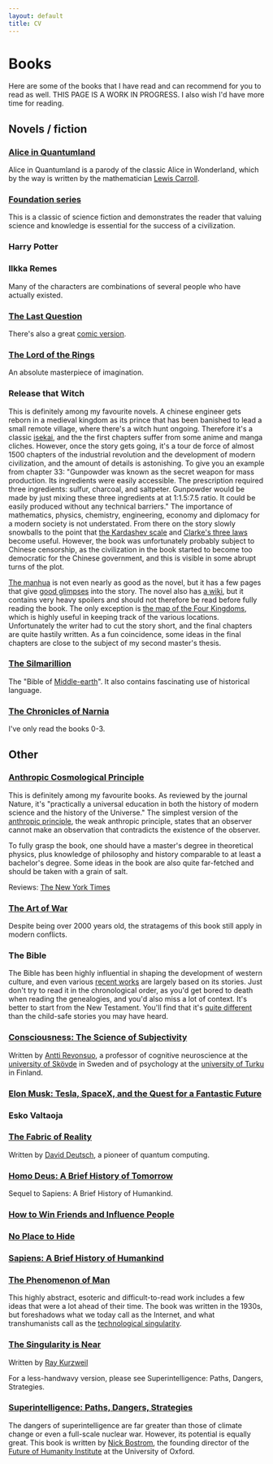 ```yaml
---
layout: default
title: CV
---
```


# Books
Here are some of the books that I have read and can recommend for you to read as well.
THIS PAGE IS A WORK IN PROGRESS.
I also wish I'd have more time for reading.

## Novels / fiction

### [Alice in Quantumland](https://www.amazon.com/Alice-Quantumland-Allegory-Quantum-Physics/dp/0387914951)
Alice in Quantumland is a parody of the classic Alice in Wonderland,
which by the way is written by the mathematician
[Lewis Carroll](https://en.wikipedia.org/wiki/Lewis_Carroll).

### [Foundation series](https://en.wikipedia.org/wiki/Foundation_series)
This is a classic of science fiction
and demonstrates the reader that valuing science and knowledge is essential for the success of a civilization.

### Harry Potter

### Ilkka Remes
Many of the characters are combinations of several people who have actually existed.

### [The Last Question](https://en.wikipedia.org/wiki/The_Last_Question)
There's also a great [comic version](https://imgur.com/gallery/9KWrH).

### [The Lord of the Rings](https://en.wikipedia.org/wiki/The_Lord_of_the_Rings)
An absolute masterpiece of imagination.

### Release that Witch
This is definitely among my favourite novels.
A chinese engineer gets reborn in a medieval kingdom as its prince
that has been banished to lead a small remote village,
where there's a witch hunt ongoing.
Therefore it's a classic
[isekai](https://en.wikipedia.org/wiki/Isekai),
and the the first chapters suffer from some anime and manga cliches.
However, once the story gets going,
it's a tour de force of almost 1500 chapters
of the industrial revolution and the development of modern civilization,
and the amount of details is astonishing. To give you an example from chapter 33:
"Gunpowder was known as the secret weapon for mass production.
Its ingredients were easily accessible.
The prescription required three ingredients: sulfur, charcoal, and saltpeter.
Gunpowder would be made by just mixing these three ingredients at at 1:1.5:7.5 ratio.
It could be easily produced without any technical barriers."
The importance of mathematics, physics, chemistry, engineering,
economy and diplomacy for a modern society is not understated.
From there on the story slowly snowballs to the point that
[the Kardashev scale](https://en.wikipedia.org/wiki/Kardashev_scale)
and
[Clarke's three laws](https://en.wikipedia.org/wiki/Clarke%27s_three_laws)
become useful.
However, the book was unfortunately probably subject to Chinese censorship,
as the civilization in the book started to become too democratic for the Chinese government,
and this is visible in some abrupt turns of the plot.

[The manhua](https://manhuamanhwa.com/manga/release-that-witch/)
is not even nearly as good as the novel, but it has a few pages that give
[good glimpses](https://2nd.manhuamanhwa.com/manga_51e6d6e679953c6311757004d8cbbba9/chapter_6/chap_6_2.jpg)
into the story.
The novel also has
[a wiki](https://releasethatwitch.fandom.com/wiki/Release_that_Witch_Wiki),
but it contains very heavy spoilers and should not therefore be read before fully reading the book.
The only exception is
[the map of the Four Kingdoms](https://releasethatwitch.fandom.com/wiki/Map),
which is highly useful in keeping track of the various locations.
Unfortunately the writer had to cut the story short,
and the final chapters are quite hastily written.
As a fun coincidence, some ideas in the final chapters are close to the subject of my second master's thesis.

### [The Silmarillion](https://en.wikipedia.org/wiki/The_Silmarillion)
The "Bible of [Middle-earth](https://en.wikipedia.org/wiki/Middle-earth)".
It also contains fascinating use of historical language.


### [The Chronicles of Narnia](https://en.wikipedia.org/wiki/The_Chronicles_of_Narnia)
I've only read the books 0-3.


## Other

### [Anthropic Cosmological Principle](https://en.wikipedia.org/wiki/Anthropic_principle#The_Anthropic_Cosmological_Principle)
This is definitely among my favourite books.
As reviewed by the journal Nature, it's
"practically a universal education in both the history of modern science and the history of the Universe."
The simplest version of the
[anthropic principle](https://en.wikipedia.org/wiki/Anthropic_principle),
the weak anthropic principle,
states that an observer cannot make an observation that contradicts the existence of the observer.

To fully grasp the book, one should have a master's degree in theoretical physics,
plus knowledge of philosophy and history comparable to at least a bachelor's degree.
Some ideas in the book are also quite far-fetched and should be taken with a grain of salt.

Reviews:
[The New York Times](https://www.nytimes.com/1986/02/16/books/i-think-therefore-the-universe-is.html)


### [The Art of War](https://en.wikipedia.org/wiki/The_Art_of_War)
Despite being over 2000 years old, the stratagems of this book still apply in modern conflicts.

### The Bible
The Bible has been highly influential in shaping the development of western culture,
and even various [recent works](https://www.youtube.com/watch?v=1j2Q8yXx7vY) are largely based on its stories.
Just don't try to read it in the chronological order,
as you'd get bored to death when reading the genealogies,
and you'd also miss a lot of context.
It's better to start from the New Testament.
You'll find that it's
[quite different](https://www.youtube.com/watch?v=40KcrrfbJ6o)
than the child-safe stories you may have heard.

### [Consciousness: The Science of Subjectivity](https://www.amazon.com/Consciousness-Science-Subjectivity-Antti-Revonsuo-ebook-dp-B00332KM3W/dp/B00332KM3W/)
Written by
[Antti Revonsuo](https://en.wikipedia.org/wiki/Antti_Revonsuo),
a professor of cognitive neuroscience at the
[university of Skövde](https://en.wikipedia.org/wiki/University_of_Sk%C3%B6vde)
in Sweden and of psychology at the
[university of Turku](https://en.wikipedia.org/wiki/University_of_Turku)
in Finland.

### [Elon Musk: Tesla, SpaceX, and the Quest for a Fantastic Future](https://www.amazon.com/Elon-Musk-Billionaire-SpaceX-Shaping-ebook/dp/B00SIDCSWY/ref=tmm_kin_swatch_0?_encoding=UTF8&qid=&sr=)

### Esko Valtaoja

### [The Fabric of Reality](https://en.wikipedia.org/wiki/The_Fabric_of_Reality)
Written by
[David Deutsch](https://en.wikipedia.org/wiki/David_Deutsch),
a pioneer of quantum computing.

### [Homo Deus: A Brief History of Tomorrow](https://en.wikipedia.org/wiki/Homo_Deus:_A_Brief_History_of_Tomorrow)
Sequel to Sapiens: A Brief History of Humankind.

### [How to Win Friends and Influence People](https://en.wikipedia.org/wiki/How_to_Win_Friends_and_Influence_People)

### [No Place to Hide](https://en.wikipedia.org/wiki/No_Place_to_Hide_(Greenwald_book))

### [Sapiens: A Brief History of Humankind](https://en.wikipedia.org/wiki/Sapiens:_A_Brief_History_of_Humankind)

### [The Phenomenon of Man](https://en.wikipedia.org/wiki/The_Phenomenon_of_Man)
This highly abstract, esoteric and difficult-to-read work includes a few ideas that were a lot ahead of their time.
The book was written in the 1930s, but foreshadows what we today call as the Internet,
and what transhumanists call as the
[technological singularity](https://en.wikipedia.org/wiki/Technological_singularity).

### [The Singularity is Near](https://en.wikipedia.org/wiki/The_Singularity_Is_Near)
Written by
[Ray Kurzweil](https://en.wikipedia.org/wiki/Ray_Kurzweil)

For a less-handwavy version, please see Superintelligence: Paths, Dangers, Strategies.

### [Superintelligence: Paths, Dangers, Strategies](https://en.wikipedia.org/wiki/Superintelligence:_Paths,_Dangers,_Strategies)
The dangers of superintelligence are far greater than those of climate change or even a full-scale nuclear war.
However, its potential is equally great.
This book is written by
[Nick Bostrom](https://en.wikipedia.org/wiki/Nick_Bostrom),
the founding director of the
[Future of Humanity Institute](https://en.wikipedia.org/wiki/Future_of_Humanity_Institute)
at the University of Oxford.
